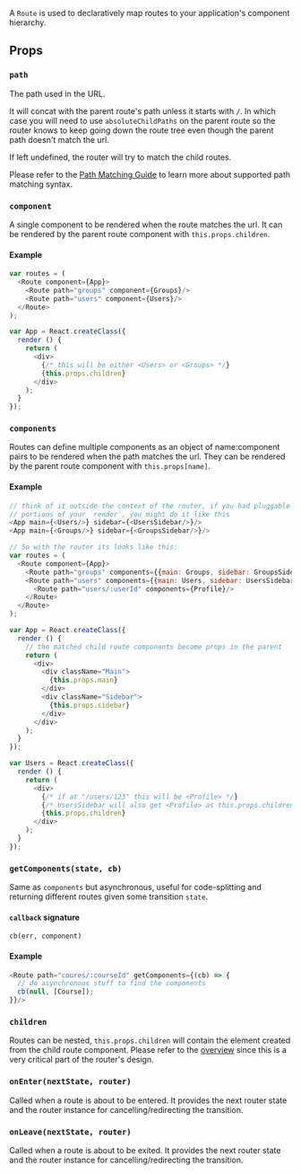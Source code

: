 A `Route` is used to declaratively map routes to your application's
component hierarchy.

Props
-----

### `path`

The path used in the URL.

It will concat with the parent route's path unless it starts with `/`.
In which case you will need to use `absoluteChildPaths` on the parent
route so the router knows to keep going down the route tree even though
the parent path doesn't match the url.

If left undefined, the router will try to match the child routes.

Please refer to the [Path Matching Guide][path-matching] to learn more
about supported path matching syntax.

### `component`

A single component to be rendered when the route matches the url. It can
be rendered by the parent route component with `this.props.children`.

#### Example

```js
var routes = (
  <Route component={App}>
    <Route path="groups" component={Groups}/>
    <Route path="users" component={Users}/>
  </Route>
);

var App = React.createClass({
  render () {
    return (
      <div>
        {/* this will be either <Users> or <Groups> */}
        {this.props.children}
      </div>
    );
  }
});
```

### `components`

Routes can define multiple components as an object of name:component
pairs to be rendered when the path matches the url. They can be rendered
by the parent route component with `this.props[name]`.

#### Example

```js
// think of it outside the context of the router, if you had pluggable
// portions of your `render`, you might do it like this
<App main={<Users/>} sidebar={<UsersSidebar/>}/>
<App main={<Groups/>} sidebar={<GroupsSidebar/>}/>

// So with the router its looks like this:
var routes = (
  <Route component={App}>
    <Route path="groups" components={{main: Groups, sidebar: GroupsSidebar}}/>
    <Route path="users" components={{main: Users, sidebar: UsersSidebar}}>
      <Route path="users/:userId" components={Profile}/>
    </Route>
  </Route>
);

var App = React.createClass({
  render () {
    // the matched child route components become props in the parent
    return (
      <div>
        <div className="Main">
          {this.props.main}
        </div>
        <div className="Sidebar">
          {this.props.sidebar}
        </div>
      </div>
    );
  }
});

var Users = React.createClass({
  render () {
    return (
      <div>
        {/* if at "/users/123" this will be <Profile> */}
        {/* UsersSidebar will also get <Profile> as this.props.children */}
        {this.props.children}
      </div>
    );
  }
});

```

### `getComponents(state, cb)`

Same as `components` but asynchronous, useful for code-splitting and
returning different routes given some transition `state`.

#### `callback` signature

`cb(err, component)`

#### Example

```js
<Route path="coures/:courseId" getComponents={(cb) => {
  // do asynchronous stuff to find the components
  cb(null, [Course]);
}}/>
```

### `children`

Routes can be nested, `this.props.children` will contain the element
created from the child route component. Please refer to the
[overview][overview] since this is a very critical part of the router's
design.

### `onEnter(nextState, router)`

Called when a route is about to be entered. It provides the next router
state and the router instance for cancelling/redirecting the transition.

### `onLeave(nextState, router)`

Called when a route is about to be exited. It provides the next router
state and the router instance for cancelling/redirecting the transition.

  [overview]:#TODO
  [path-matching]:#TODO
  [ignoreScrollBehavior]:#TODO
  [instragram-example]:#TODO
  [history]:#TODO

